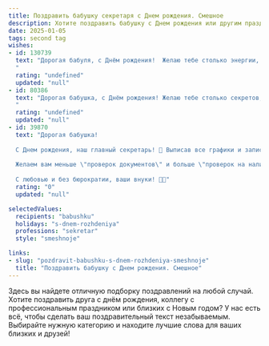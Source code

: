 ```yaml
---
title: Поздравить бабушку секретаря c Днем рождения. Смешное
description: Хотите поздравить бабушку c Днем рождения или другим праздником? Наш ИИ создаст незабываемое поздравление, а вы обязательно выделитесь среди других.  
date: 2025-01-05
tags: second tag
wishes:
- id: 130739
  text: "Дорогая бабуля, с Днём рождения!  Желаю тебе столько энергии, сколько у тебя было секретных папок на работе, столько здоровья, сколько ты перевела звонков за всю карьеру, и столько радости, сколько ты распечатала документов! Пусть твой день будет полон веселья, а жизнь – ярче, чем  шрифт Times New Roman!
  "
  rating: "undefined"
  updated: "null"
- id: 80386
  text: "Дорогая бабушка, с Днём рождения! Желаю тебе столько секретов, чтобы хватило на всю жизнь, и чтобы все они были такие же сладкие, как твой любимый торт! 🍰🎂
  "
  rating: "undefined"
  updated: "null"
- id: 39870
  text: "Дорогая бабушка!
  
  С Днем рождения, наш главный секретарь! 🎉 Выписав все графики и записав все важные события, мы, наконец, собрались поздравить вас! Пусть каждый ваш день будет расписан не только по часам, но и по радостям!
  
  Желаем вам меньше \"проверок документов\" и больше \"проверок на наличие торта\"! Пусть жизнь ваша будет, как хорошо организованный рабочий день: без спешки, с хорошим кофе и положительными эмоциями!
  
  С любовью и без бюрократии, ваши внуки! 🥳💖"
  rating: "0"
  updated: "null"

selectedValues:
  recipients: "babushku"
  holidays: "s-dnem-rozhdeniya"
  professions: "sekretar"
  style: "smeshnoje"

links:
- slug: "pozdravit-babushku-s-dnem-rozhdeniya-smeshnoje"
  title: "Поздравить бабушку c Днем рождения. Смешное"
---
```


Здесь вы найдете отличную подборку поздравлений на любой случай. 
Хотите поздравить друга с днём рождения, коллегу с профессиональным праздником или близких с Новым годом? У нас есть всё, чтобы сделать ваш поздравительный текст незабываемым. Выбирайте нужную категорию и находите лучшие слова для ваших близких и друзей!
